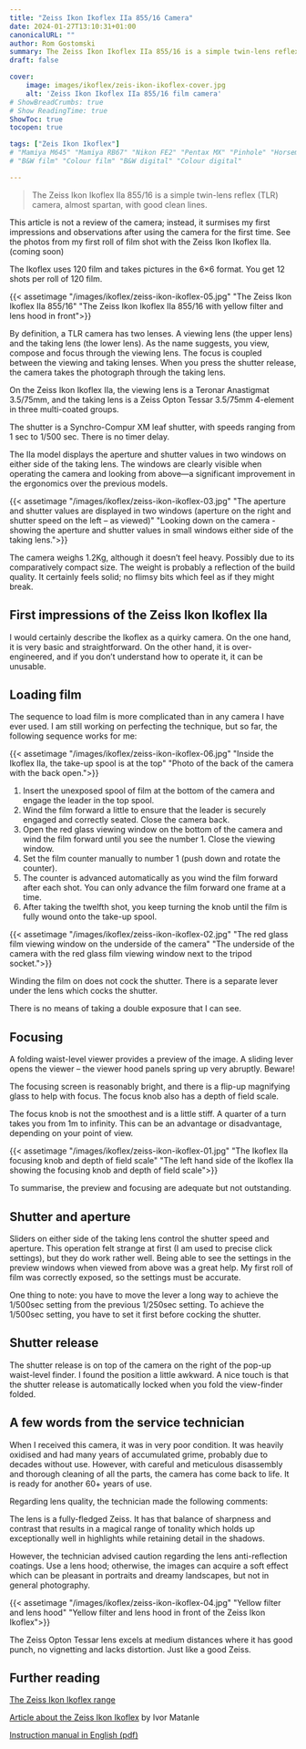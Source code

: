 ```yaml
---
title: "Zeiss Ikon Ikoflex IIa 855/16 Camera"
date: 2024-01-27T13:10:31+01:00
canonicalURL: ""
author: Rom Gostomski
summary: The Zeiss Ikon Ikoflex IIa 855/16 is a simple twin-lens reflex (TLR) camera, almost spartan, with good clean lines.
draft: false

cover:
    image: images/ikoflex/zeis-ikon-ikoflex-cover.jpg
    alt: 'Zeiss Ikon Ikoflex IIa 855/16 film camera'
# ShowBreadCrumbs: true
# Show ReadingTime: true
ShowToc: true
tocopen: true

tags: ["Zeis Ikon Ikoflex"]
# "Mamiya M645" "Mamiya RB67" "Nikon FE2" "Pentax MX" "Pinhole" "Horseman VH-R" "Zeis Ikon Ikoflex"
# "B&W film" "Colour film" "B&W digital" "Colour digital"

---
```


> The Zeiss Ikon Ikoflex IIa 855/16 is a simple twin-lens reflex (TLR) camera, almost spartan, with good clean lines. 

This article is not a review of the camera; instead, it surmises my first impressions and observations after using the camera for the first time. See the photos from my first roll of film shot with the Zeiss Ikon Ikoflex IIa. (coming soon)

The Ikoflex uses 120 film and takes pictures in the 6×6 format. You get 12 shots per roll of 120 film.

{{< assetimage "/images/ikoflex/zeiss-ikon-ikoflex-05.jpg"
"The Zeiss Ikon Ikoflex IIa 855/16" 
"The Zeiss Ikon Ikoflex IIa 855/16 with yellow filter and lens hood in front">}}

By definition, a TLR camera has two lenses. A viewing lens (the upper lens) and the taking lens (the lower lens). As the name suggests, you view, compose and focus through the viewing lens. The focus is coupled between the viewing and taking lenses. When you press the shutter release, the camera takes the photograph through the taking lens.

On the Zeiss Ikon Ikoflex IIa, the viewing lens is a Teronar Anastigmat 3.5/75mm, and the taking lens is a Zeiss Opton Tessar 3.5/75mm 4-element in three multi-coated groups.

The shutter is a Synchro-Compur XM leaf shutter, with speeds ranging from 1 sec to 1/500 sec. There is no timer delay.

The IIa model displays the aperture and shutter values ​​in two windows on either side of the taking lens. The windows are clearly visible when operating the camera and looking from above—a significant improvement in the ergonomics over the previous models.

{{< assetimage "/images/ikoflex/zeiss-ikon-ikoflex-03.jpg"
"The aperture and shutter values ​​are displayed in two windows (aperture on the right and shutter speed on the left – as viewed)" 
"Looking down on the camera - showing the aperture and shutter values in small windows either side of the taking lens.">}}


The camera weighs 1.2Kg, although it doesn’t feel heavy. Possibly due to its comparatively compact size. The weight is probably a reflection of the build quality. It certainly feels solid; no flimsy bits which feel as if they might break.

## First impressions of the Zeiss Ikon Ikoflex IIa

I would certainly describe the Ikoflex as a quirky camera. On the one hand, it is very basic and straightforward. On the other hand, it is over-engineered, and if you don’t understand how to operate it, it can be unusable.

## Loading film

The sequence to load film is more complicated than in any camera I have ever used. I am still working on perfecting the technique, but so far, the following sequence works for me:

{{< assetimage "/images/ikoflex/zeiss-ikon-ikoflex-06.jpg"
"Inside the Ikoflex IIa, the take-up spool is at the top" 
"Photo of the back of the camera with the back open.">}}

1. Insert the unexposed spool of film at the bottom of the camera and engage the leader in the top spool.
1. Wind the film forward a little to ensure that the leader is securely engaged and correctly seated. Close the camera back.
1. Open the red glass viewing window on the bottom of the camera and wind the film forward until you see the number 1. Close the viewing window.
1. Set the film counter manually to number 1 (push down and rotate the counter).
1. The counter is advanced automatically as you wind the film forward after each shot. You can only advance the film forward one frame at a time.
1. After taking the twelfth shot, you keep turning the knob until the film is fully wound onto the take-up spool.

{{< assetimage "/images/ikoflex/zeiss-ikon-ikoflex-02.jpg"
"The red glass film viewing window on the underside of the camera" 
"The underside of the camera with the red glass film viewing window next to the tripod socket.">}}

Winding the film on does not cock the shutter. There is a separate lever under the lens which cocks the shutter.

There is no means of taking a double exposure that I can see.

## Focusing

A folding waist-level viewer provides a preview of the image. A sliding lever opens the viewer – the viewer hood panels spring up very abruptly. Beware!

The focusing screen is reasonably bright, and there is a flip-up magnifying glass to help with focus. The focus knob also has a depth of field scale.

The focus knob is not the smoothest and is a little stiff. A quarter of a turn takes you from 1m to infinity. This can be an advantage or disadvantage, depending on your point of view.

{{< assetimage "/images/ikoflex/zeiss-ikon-ikoflex-01.jpg"
"The Ikoflex IIa focusing knob and depth of field scale" 
"The left hand side of the Ikoflex IIa showing the focusing knob and depth of field scale">}}

To summarise, the preview and focusing are adequate but not outstanding.

## Shutter and aperture

Sliders on either side of the taking lens control the shutter speed and aperture. This operation felt strange at first (I am used to precise click settings), but they do work rather well. Being able to see the settings in the preview windows when viewed from above was a great help. My first roll of film was correctly exposed, so the settings must be accurate.

One thing to note: you have to move the lever a long way to achieve the 1/500sec setting from the previous 1/250sec setting. To achieve the 1/500sec setting, you have to set it first before cocking the shutter.

## Shutter release

 The shutter release is on top of the camera on the right of the pop-up waist-level finder. I found the position a little awkward. A nice touch is that the shutter release is automatically locked when you fold the view-finder folded.

## A few words from the service technician

When I received this camera, it was in very poor condition. It was heavily oxidised and had many years of accumulated grime, probably due to decades without use. However, with careful and meticulous disassembly and thorough cleaning of all the parts, the camera has come back to life. It is ready for another 60+ years of use.

Regarding lens quality, the technician made the following comments:

The lens is a fully-fledged Zeiss. It has that balance of sharpness and contrast that results in a magical range of tonality which holds up exceptionally well in highlights while retaining detail in the shadows.

However, the technician advised caution regarding the lens anti-reflection coatings. Use a lens hood; otherwise, the images can acquire a soft effect which can be pleasant in portraits and dreamy landscapes, but not in general photography.

{{< assetimage "/images/ikoflex/zeiss-ikon-ikoflex-04.jpg"
"Yellow filter and lens hood" 
"Yellow filter and lens hood in front of the Zeiss Ikon Ikoflex">}}

The Zeiss Opton Tessar lens excels at medium distances where it has good punch, no vignetting and lacks distortion. Just like a good Zeiss.

## Further reading

[The Zeiss Ikon Ikoflex range](http://www.tlr-cameras.com/German/Ikoflex.html)

[Article about the Zeiss Ikon Ikoflex](http://www.tlr-cameras.com/German/Ikoflex%20Article.html) by Ivor Matanle

[Instruction manual in English (pdf)](https://cameramanuals.org/zeiss_ikon/zeiss_ikon_ikoflex_iia.pdf)